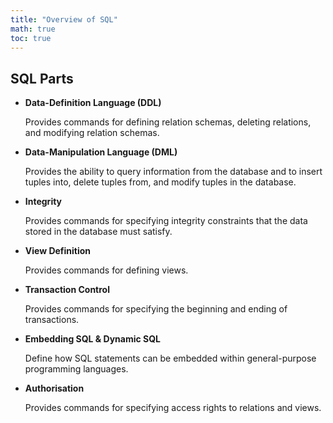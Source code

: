 ```yaml
---
title: "Overview of SQL"
math: true
toc: true
---
```


## SQL Parts

- **Data-Definition Language (DDL)**
    
    Provides commands for defining relation schemas, deleting relations, and modifying relation schemas.
    
- **Data-Manipulation Language (DML)**
    
    Provides the ability to query information from the database and to insert tuples into, delete tuples from, and modify tuples in the database.
    
- **Integrity**
    
    Provides commands for specifying integrity constraints that the data stored in the database must satisfy.
    
- **View Definition**
    
    Provides commands for defining views.
    
- **Transaction Control**
    
    Provides commands for specifying the beginning and ending of transactions.
    
- **Embedding SQL & Dynamic SQL**
    
    Define how SQL statements can be embedded within general-purpose programming languages.
    
- **Authorisation**
    
    Provides commands for specifying access rights to relations and views.
